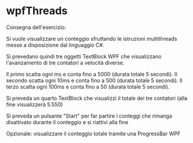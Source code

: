 # wpfThreads

Consegna dell'esercizio:

Si vuole visualizzare un conteggio sfruttando le istruzioni multithreads messe a disposizione dal linguaggio C#.
 
Si prevedano quindi tre oggetti TextBlock WPF che visualizzano l'avanzamento di tre contatori a velocità diverse.
 
Il primo scatta ogni ms e conta fino a 5000 (durata totale 5 secondi).
Il secondo scatta ogni 10ms e conta fino a 500 (durata totale 5 secondi).
Il terzo scatta ogni 100ms e conta fino a 50 (durata totale 5 secondi).

Si preveda un quarto TextBlock che visualizzi il totale dei tre contatori (alla fine visualizzerà 5.550)
 
Si preveda un pulsante "Start" per far partire i conteggi che rimanga disattivato durante il conteggio e si riattivi alla fine
 
Opzionale: visualizzare il conteggio totale tramite una ProgressBar WPF
